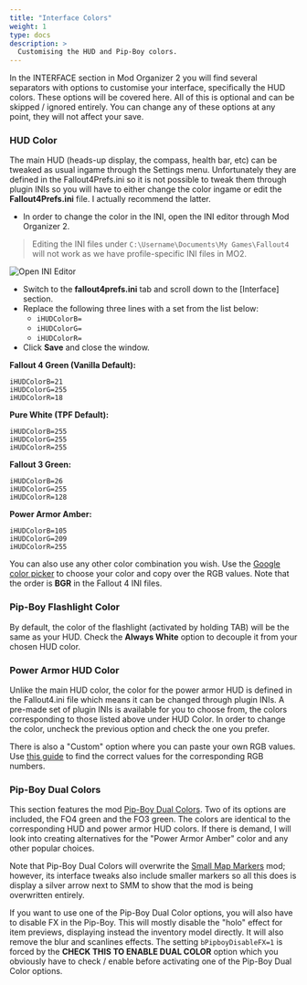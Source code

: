 ```yaml
---
title: "Interface Colors"
weight: 1
type: docs
description: >
  Customising the HUD and Pip-Boy colors.
---
```


In the INTERFACE section in Mod Organizer 2 you will find several separators with options to customise your interface, specifically the HUD colors. These options will be covered here. All of this is optional and can be skipped / ignored entirely. You can change any of these options at any point, they will not affect your save.

### HUD Color

The main HUD (heads-up display, the compass, health bar, etc) can be tweaked as usual ingame through the Settings menu. Unfortunately they are defined in the Fallout4Prefs.ini so it is not possible to tweak them through plugin INIs so you will have to either change the color ingame or edit the **Fallout4Prefs.ini** file. I actually recommend the latter.

- In order to change the color in the INI, open the INI editor through Mod Organizer 2.

> Editing the INI files under `C:\Username\Documents\My Games\Fallout4` will not work as we have profile-specific INI files in MO2.

![Open INI Editor](/Pictures/fallout/customisation/mo2-ini-editor.png)

- Switch to the **fallout4prefs.ini** tab and scroll down to the [Interface] section.
- Replace the following three lines with a set from the list below:
  - `iHUDColorB=`
  - `iHUDColorG=`
  - `iHUDColorR=`
- Click **Save** and close the window.

**Fallout 4 Green (Vanilla Default):**

```
iHUDColorB=21
iHUDColorG=255
iHUDColorR=18
```

**Pure White (TPF Default):**

```
iHUDColorB=255
iHUDColorG=255
iHUDColorR=255
```

**Fallout 3 Green:**

```
iHUDColorB=26
iHUDColorG=255
iHUDColorR=128
```

**Power Armor Amber:**

```
iHUDColorB=105
iHUDColorG=209
iHUDColorR=255
```

You can also use any other color combination you wish. Use the [Google color picker](https://www.google.com/search?q=color+picker) to choose your color and copy over the RGB values. Note that the order is **BGR** in the Fallout 4 INI files.

### Pip-Boy Flashlight Color

By default, the color of the flashlight (activated by holding TAB) will be the same as your HUD. Check the **Always White** option to decouple it from your chosen HUD color.

### Power Armor HUD Color

Unlike the main HUD color, the color for the power armor HUD is defined in the Fallout4.ini file which means it can be changed through plugin INIs. A pre-made set of plugin INIs is available for you to choose from, the colors corresponding to those listed above under HUD Color. In order to change the color, uncheck the previous option and check the one you prefer.

There is also a "Custom" option where you can paste your own RGB values. Use [this guide](https://drive.google.com/file/d/0B6ioBcQsnDXDV0JScWtubkRvSzQ/view) to find the correct values for the corresponding RGB numbers.

### Pip-Boy Dual Colors

This section features the mod [Pip-Boy Dual Colors](https://www.nexusmods.com/fallout4/mods/43338). Two of its options are included, the FO4 green and the FO3 green. The colors are identical to the corresponding HUD and power armor HUD colors. If there is demand, I will look into creating alternatives for the "Power Armor Amber" color and any other popular choices.

Note that Pip-Boy Dual Colors will overwrite the [Small Map Markers](https://www.nexusmods.com/fallout4/mods/13400) mod; however, its interface tweaks also include smaller markers so all this does is display a silver arrow next to SMM to show that the mod is being overwritten entirely.

If you want to use one of the Pip-Boy Dual Color options, you will also have to disable FX in the Pip-Boy. This will mostly disable the "holo" effect for item previews, displaying instead the inventory model directly. It will also remove the blur and scanlines effects. The setting `bPipboyDisableFX=1` is forced by the **CHECK THIS TO ENABLE DUAL COLOR** option which you obviously have to check / enable before activating one of the Pip-Boy Dual Color options.